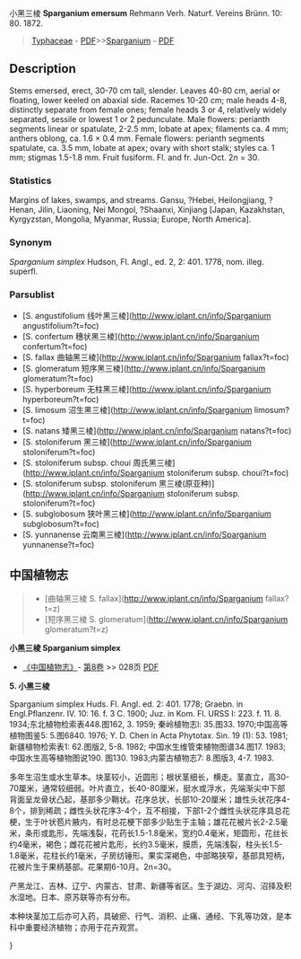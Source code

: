小黑三棱 **Sparganium emersum** Rehmann Verh. Naturf. Vereins Brünn. 10: 80. 1872.

> [Typhaceae](http://www.iplant.cn/info/Typhaceae?t=foc) - [PDF](http://www.iplant.cn/foc/pdf/Typhaceae.pdf)>>[Sparganium](http://www.iplant.cn/info/Sparganium?t=foc) - [PDF](http://www.iplant.cn/foc/pdf/Sparganium.pdf)

## Description

Stems emersed, erect, 30-70 cm tall, slender. Leaves 40-80 cm, aerial or floating, lower keeled on abaxial side. Racemes 10-20 cm; male heads 4-8, distinctly separate from female ones; female heads 3 or 4, relatively widely separated, sessile or lowest 1 or 2 pedunculate. Male flowers: perianth segments linear or spatulate, 2-2.5 mm, lobate at apex; filaments ca. 4 mm; anthers oblong, ca. 1.6 × 0.4 mm. Female flowers: perianth segments spatulate, ca. 3.5 mm, lobate at apex; ovary with short stalk; styles ca. 1 mm; stigmas 1.5-1.8 mm. Fruit fusiform. Fl. and fr. Jun-Oct. 2*n* = 30.

### Statistics
Margins of lakes, swamps, and streams. Gansu, ?Hebei, Heilongjiang, ?Henan, Jilin, Liaoning, Nei Mongol, ?Shaanxi, Xinjiang [Japan, Kazakhstan, Kyrgyzstan, Mongolia, Myanmar, Russia; Europe, North America].

### Synonym
*Sparganium simplex* Hudson, Fl. Angl., ed. 2, 2: 401. 1778, nom. illeg. superfl.

### Parsublist

* [S.  angustifolium  线叶黑三棱](http://www.iplant.cn/info/Sparganium angustifolium?t=foc)
* [S.  confertum  穗状黑三棱](http://www.iplant.cn/info/Sparganium confertum?t=foc)
* [S.  fallax  曲轴黑三棱](http://www.iplant.cn/info/Sparganium fallax?t=foc)
* [S.  glomeratum  短序黑三棱](http://www.iplant.cn/info/Sparganium glomeratum?t=foc)
* [S.  hyperboreum  无柱黑三棱](http://www.iplant.cn/info/Sparganium hyperboreum?t=foc)
* [S.  limosum  沼生黑三棱](http://www.iplant.cn/info/Sparganium limosum?t=foc)
* [S.  natans  矮黑三棱](http://www.iplant.cn/info/Sparganium natans?t=foc)
* [S.  stoloniferum  黑三棱](http://www.iplant.cn/info/Sparganium stoloniferum?t=foc)
* [S.  stoloniferum subsp. choui  周氏黑三棱](http://www.iplant.cn/info/Sparganium stoloniferum subsp. choui?t=foc)
* [S.  stoloniferum subsp. stoloniferum  黑三棱(原亚种)](http://www.iplant.cn/info/Sparganium stoloniferum subsp. stoloniferum?t=foc)
* [S.  subglobosum  狭叶黑三棱](http://www.iplant.cn/info/Sparganium subglobosum?t=foc)
* [S.  yunnanense  云南黑三棱](http://www.iplant.cn/info/Sparganium yunnanense?t=foc)

## 中国植物志

> * [曲轴黑三棱  S.  fallax](http://www.iplant.cn/info/Sparganium fallax?t=z)
> * [短序黑三棱  S.  glomeratum](http://www.iplant.cn/info/Sparganium glomeratum?t=z)

**小黑三棱 Sparganium simplex**

* [《中国植物志》](http://www.iplant.cn/frps)- [第8卷](http://www.iplant.cn/frps/vol/8) >> 028页 [PDF](http://www.iplant.cn/frps/pdf/8/028.pdf)

**5. 小黑三棱**

Sparganium simplex Huds. Fl. Angl. ed. 2: 401. 1778; Graebn. in Engl.Pflanzenr. IV. 10: 16. f. 3 C. 1900; Juz. in Kom. Fl. URSS I: 223. f. 11. 8. 1934;东北植物检索表448.图162, 3. 1959; 秦岭植物志l: 35.图33. 1970;中国高等植物图鉴5: 5.图6840. 1976; Y. D. Chen in Acta Phytotax. Sin. 19 (1): 53. 1981; 新疆植物检索表1: 62.图版2, 5-8. 1982; 中国水生维管束植物图谱34.图17. 1983;中国水生高等植物图说190. 图130. 1983;内蒙古植物志7: 8.图版3, 4-7. 1983.

多年生沼生或水生草本。块茎较小，近圆形；根状茎细长，横走。茎直立，高30-70厘米，通常较细弱。叶片直立，长40-80厘米，挺水或浮水，先端渐尖中下部背面呈龙骨状凸起，基部多少鞘状。花序总状，长部10-20厘米；雄性头状花序4-8个，排到稀疏；雌性头状花序3-4个，互不相接，下部1-2个雌性头状花序具总花梗，生于叶状苞片腋内，有时总花梗下部多少贴生于主轴；雄花花被片长2-2.5毫米，条形或匙形，先端浅裂，花药长1.5-1.8毫米，宽约0.4毫米，矩圆形，花丝长约4毫米，褐色；雌花花被片匙形，长约3.5毫米，膜质，先端浅裂，柱头长1.5-1.8毫米，花柱长约1毫米，子房纺锤形。果实深褐色，中部略狭窄，基部具短柄，花被片生于果柄基部。花果期6-10月。2n=30。

产黑龙江、吉林、辽宁、内蒙古、甘肃、新疆等省区。生于湖边、河沟、沼择及积水湿地。日本、原苏联等亦有分布。

本种块茎加工后亦可入药，具破瘀、行气、消积、止痛、通经、下乳等功效，是本科中重要经济植物；亦用于花卉观赏。

}